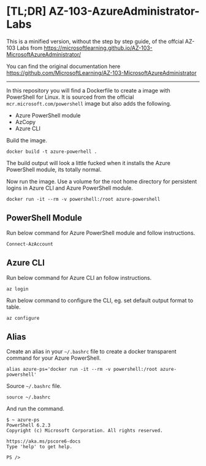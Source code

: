 # [TL;DR] AZ-103-AzureAdministrator-Labs
This is a minified version, without the step by step guide, of the offcial AZ-103 Labs from https://microsoftlearning.github.io/AZ-103-MicrosoftAzureAdministrator/

You can find the original documentation here https://github.com/MicrosoftLearning/AZ-103-MicrosoftAzureAdministrator

---

In this repository you will find a Dockerfile to create a image with PowerShell for Linux. It is sourced from the official `mcr.microsoft.com/powershell` image but also adds the following.
- Azure PowerShell module
- AzCopy
- Azure CLI

Build the image.
```
docker build -t azure-powerhell .
```

The build output will look a little fucked when it installs the Azure PowerShell module, its totally normal.

Now run the image. Use a volume for the root home directory for persistent logins in Azure CLI and Azure PowerShell module.
```
docker run -it --rm -v powershell:/root azure-powershell
```

## PowerShell Module
Run below command for Azure PowerShell module and follow instructions.
```
Connect-AzAccount
```

## Azure CLI
Run below command for Azure CLI an follow instructions.
```
az login
```

Run below command to configure the CLI, eg. set default output format to table.
```
az configure
```

## Alias
Create an alias in your `~/.bashrc` file to create a docker transparent command for your Azure PowerShell.
```
alias azure-ps='docker run -it --rm -v powershell:/root azure-powershell'
```

Source `~/.bashrc` file.
```
source ~/.bashrc
```

And run the command.
```
$ ~ azure-ps
PowerShell 6.2.3
Copyright (c) Microsoft Corporation. All rights reserved.

https://aka.ms/pscore6-docs
Type 'help' to get help.

PS /> 
```